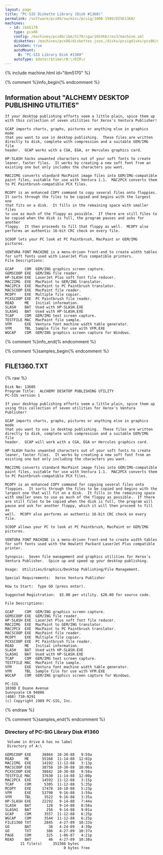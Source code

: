 ```yaml
---
layout: page
title: "PC-SIG Diskette Library (Disk #1360)"
permalink: /software/pcx86/sw/misc/pcsig/1000-1999/DISK1360/
machines:
  - id: ibm5170
    type: pcx86
    config: /machines/pcx86/ibm/5170/cga/1024kb/rev3/machine.xml
    diskettes: /machines/pcx86/diskettes.json,/disks/pcsigdisks/pcx86/diskettes.json
    autoGen: true
    autoMount:
      B: "PC-SIG Library Disk #1360"
    autoType: $date\r$time\rB:\rDIR\r
---
```


{% include machine.html id="ibm5170" %}

{% comment %}info_begin{% endcomment %}

## Information about "ALCHEMY DESKTOP PUBLISHING UTILITIES"

    If your desktop publishing efforts seem a little plain, spice them up
    with this collection of seven utilities for Xerox's Ventura Publisher!
    
    GCAP imports charts, graphs, pictures or anything else in graphics mode
    that you want to use in desktop publishing.  These files are written
    directly to disk, complete with compression and a suitable GEM/IMG file
    header.  GCAP works with a CGA, EGA, or Hercules graphics card.
    
    HP-SLASH hacks unwanted characters out of your soft fonts to create
    leaner, faster files.  It works by creating a new soft font from an
    existing one but only includes the characters you want.
    
    MAC2IMG converts standard MacPaint image files into GEM/IMG-compatible
    paint files, suitable for use with Ventura 1.1.  MAC2PCX converts them
    to PC Paintbrush-compatible PCX files.
    
    MCOPY is an enhanced COPY command to copy several files onto floppies.
    It sorts through the files to be copied and begins with the largest one
    that fits on a disk.  It fills in the remaining space with smaller files
    to use as much of the floppy as possible.  If there are still files to
    be copied when the disk is full, the program pauses and asks for another
    floppy.  It then proceeds to fill that floppy as well.  MCOPY also
    performs an authentic 16-bit CRC check on every file.
    
    SCOOP lets your PC look at PC Paintbrush, MacPaint or GEM/IMG
    pictures.
    
    VENTURA FONT MACHINE is a menu-driven front-end to create width tables
    for soft fonts used with LaserJet Plus compatible printers.
    File Descriptions:
    
    GCAP     COM  GEM/ING graphics screen capture.
    GEMSCOOP EXE  GEM/ING file reader.
    HP-SLASH EXE  LaserJet Plus soft font file reducer.
    MAC2IMG  EXE  MacPaint to GEM/ING translator.
    MAC2PCX  EXE  MacPaint to PC Paintbrush translator.
    MACSCOOP EXE  MacPaint file reader.
    MCOPY    EXE  Multiple file copier.
    PCXSCOOP EXE  PC Paintbrush file reader.
    READ     ME   Initial information.
    SLASH    BAT  Used with HP-SLASH.EXE
    SLASH1   BAT  Used with HP-SLASH.EXE
    TCAP     COM  GEM/IMG text screen capture.
    TESTFILE MAC  MacPaint file sample.
    VFM      EXE  Ventura font machine width table generator.
    VFM      TBL  Sample file for use with VFM.EXE
    WGCAP    COM  GEM/ING graphics screen capture for Windows.
{% comment %}info_end{% endcomment %}

{% comment %}samples_begin{% endcomment %}

## FILE1360.TXT

{% raw %}
```
Disk No: 13605
Program Title:  ALCHEMY DESKTOP PUBLISHING UTILITY
PC-SIG version 1

If your desktop publishing efforts seem a little plain, spice them up
using this collection of seven utilities for Xerox's Ventura Publisher!

GCAP imports charts, graphs, pictures or anything else in graphics mode
that you want to use in desktop publishing.  These files are written
directly to disk, complete with compression and a suitable GEM/IMG file
header.  GCAP will work with a CGA, EGA or Hercules graphics card.

HP-SLASH hacks unwanted characters out of your soft fonts to create
leaner, faster files.  It works by creating a new soft font from an
existing one but only including the characters you want.

MAC2IMG converts standard MacPaint image files into GEM/IMG-compatible
paint files, suitable for use with Ventura 1.1.  MAC2PCX converts them
to PC Paintbrush-compatible PCX files.

MCOPY is an enhanced COPY command for copying several files onto
floppies.  It sorts through the files to be copied and begins with the
largest one that will fit on a disk.  It fills in the remaining space
with smaller ones to use as much of the floppy as possible.  If there
are still files to be copied when the disk is full, the program will
pause and ask for another floppy, which it will then proceed to fill as
well.  MCOPY also performs an authentic 16-bit CRC check on every file.

SCOOP allows your PC to look at PC Paintbrush, MacPaint or GEM/IMG
pictures.

VENTURA FONT MACHINE is a menu-driven front-end to create width tables
for soft fonts used with the Hewlett Packard LaserJet Plus compatible
printer.

Synopsis:  Seven file management and graphics utilities for Xerox's
Ventura Publisher.  Spice up and speed up your desktop publishing.

Usage:  Utilities/Graphics/Desktop Publishing/File Management.

Special Requirements:  Xerox Ventura Publisher

How to Start:  Type GO (press enter).

Suggested Registration:  $5.00 per utility. $20.00 for source code.

File Descriptions:

GCAP     COM  GEM/ING graphics screen capture.
GEMSCOOP EXE  GEM/ING file reader.
HP-SLASH EXE  LaserJet Plus soft font file reducer.
MAC2IMG  EXE  MacPaint to GEM/ING translator.
MAC2PCX  EXE  MacPaint to PC Paintbrush translator.
MACSCOOP EXE  MacPaint file reader.
MCOPY    EXE  Multiple file copier.
PCXSCOOP EXE  PC Paintbrush file reader.
READ     ME   Initial information.
SLASH    BAT  Used with HP-SLASH.EXE
SLASH1   BAT  Used with HP-SLASH.EXE
TCAP     COM  GEM/IMG text screen capture.
TESTFILE MAC  MacPaint file sample.
VFM      EXE  Ventura font machine width table generator.
VFM      TBL  Sample file for use with VFM.EXE
WGCAP    COM  GEM/ING graphics screen capture for Windows.

PC-SIG
1030D E Duane Avenue
Sunnyvale CA 94086
(408) 730-9291
(c) Copyright 1989 PC-SIG, Inc.

```
{% endraw %}

{% comment %}samples_end{% endcomment %}

### Directory of PC-SIG Library Disk #1360

     Volume in drive A has no label
     Directory of A:\

    GEMSCOOP EXE     38864  10-30-88   9:59a
    READ     ME      55168  11-14-88  12:02p
    MAC2IMG  EXE     14192  11-12-88   3:13p
    MACSCOOP EXE     38758  10-30-88  10:06a
    PCXSCOOP EXE     38842  10-30-88   9:58a
    TESTFILE MAC     37630  11-14-88  12:00p
    MAC2PCX  EXE     14592  11-12-88   3:15p
    TCAP     COM      5305  11-12-88   5:35p
    MCOPY    EXE     17478  10-10-88   5:23p
    VFM      EXE     53798   9-16-88   3:59a
    VFM      TBL      3522   9-16-88   3:35a
    HP-SLASH EXE     22292   9-14-88   7:44a
    SLASH    BAT       128   9-14-88   8:58a
    SLASH1   BAT       256   9-14-88   9:01a
    GCAP     COM      3557  11-12-88   6:25p
    WGCAP    COM      3544  11-12-88   6:25p
    FILE1360 TXT      2845   4-27-89  10:33a
    GO       BAT        38   4-24-89   4:39p
    GO       TXT       386   4-27-89  10:37a
    PAGE     COM       325   1-06-87   4:21p
    READ     BAT        46   4-27-89  10:38a
           21 file(s)     351566 bytes
                               0 bytes free
